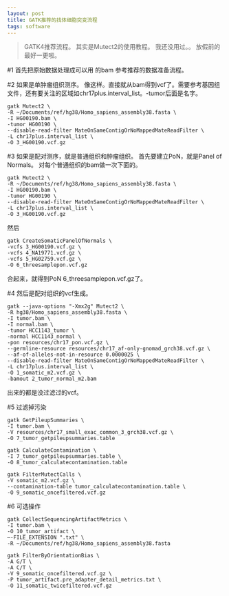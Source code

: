 ```yaml
---
layout: post
title: GATK推荐的找体细胞突变流程
tags: software
---
```

>GATK4推荐流程。
>其实是Mutect2的使用教程。
>我还没用过。。
>放假前的最好一更啦。

#1 首先把原始数据处理成可以用 的bam
参考推荐的数据准备流程。

#2 如果是单肿瘤组织测序。
像这样。直接就从bam得到vcf了。需要参考基因组文件，还有要关注的区域如chr17plus.interval_list。-tumor后面是名字。
```
gatk Mutect2 \
-R ~/Documents/ref/hg38/Homo_sapiens_assembly38.fasta \
-I HG00190.bam \
-tumor HG00190 \
--disable-read-filter MateOnSameContigOrNoMappedMateReadFilter \
-L chr17plus.interval_list \
-O 3_HG00190.vcf.gz
```

#3 如果是配对测序，就是普通组织和肿瘤组织。
首先要建立PoN，就是Panel of Normals。
对每个普通组织的bam做一次下面的。
```
gatk Mutect2 \
-R ~/Documents/ref/hg38/Homo_sapiens_assembly38.fasta \
-I HG00190.bam \
-tumor HG00190 \
--disable-read-filter MateOnSameContigOrNoMappedMateReadFilter \
-L chr17plus.interval_list \
-O 3_HG00190.vcf.gz
```
然后
```
gatk CreateSomaticPanelOfNormals \
-vcfs 3_HG00190.vcf.gz \
-vcfs 4_NA19771.vcf.gz \
-vcfs 5_HG02759.vcf.gz \
-O 6_threesamplepon.vcf.gz
```
合起来，就得到PoN 6_threesamplepon.vcf.gz了。

#4 然后是配对组织的vcf生成。
```
gatk --java-options "-Xmx2g" Mutect2 \
-R hg38/Homo_sapiens_assembly38.fasta \
-I tumor.bam \
-I normal.bam \
-tumor HCC1143_tumor \
-normal HCC1143_normal \
-pon resources/chr17_pon.vcf.gz \
--germline-resource resources/chr17_af-only-gnomad_grch38.vcf.gz \
--af-of-alleles-not-in-resource 0.0000025 \
--disable-read-filter MateOnSameContigOrNoMappedMateReadFilter \
-L chr17plus.interval_list \
-O 1_somatic_m2.vcf.gz \
-bamout 2_tumor_normal_m2.bam 
```

出来的都是没过滤过的vcf。

#5 过滤掉污染
```
gatk GetPileupSummaries \
-I tumor.bam \
-V resources/chr17_small_exac_common_3_grch38.vcf.gz \
-O 7_tumor_getpileupsummaries.table

gatk CalculateContamination \
-I 7_tumor_getpileupsummaries.table \
-O 8_tumor_calculatecontamination.table

gatk FilterMutectCalls \
-V somatic_m2.vcf.gz \
--contamination-table tumor_calculatecontamination.table \
-O 9_somatic_oncefiltered.vcf.gz
```

#6 可选操作
```
gatk CollectSequencingArtifactMetrics \
-I tumor.bam \
-O 10_tumor_artifact \
–-FILE_EXTENSION ".txt" \
-R ~/Documents/ref/hg38/Homo_sapiens_assembly38.fasta

gatk FilterByOrientationBias \
-A G/T \
-A C/T \
-V 9_somatic_oncefiltered.vcf.gz \
-P tumor_artifact.pre_adapter_detail_metrics.txt \
-O 11_somatic_twicefiltered.vcf.gz
```


[T_T]:放假啦，过年啦
